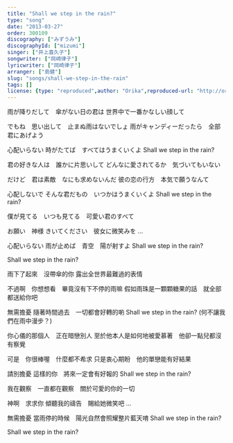 ```yaml
---
title: "Shall we step in the rain?"
type: "song"
date: "2013-03-27"
order: 300109
discography: ["みずうみ"]
discographyId: ["mizumi"]
singer: ["井上喜久子"]
songwriter: ["岡崎律子"]
lyricwriter: ["岡崎律子"]
arranger: ["島健"]
slug: "songs/shall-we-step-in-the-rain"
tags: []
license: {type: "reproduced",author: "Orika",reproduced-url: "http://orikamushi.myweb.hinet.net",reproduced-website: "織歌蟲"}
---
```


雨が降りだして　傘がない日の君は 
世界中で一番かなしい顔して 

でもね　思い出して　止まぬ雨はないでしょ 
雨がキャンディーだったら　全部　君にあげよう 

心配いらない 
時がたてば　すべてはうまくいくよ 
Shall we step in the rain? 

君の好きな人は　誰かに片思いして 
どんなに愛されてるか　気づいてもいない 

だけど　君は素敵　なにも求めないんだ 
彼の恋の行方　本気で願うなんて 

心配しないで 
そんな君だもの　いつかはうまくいくよ 
Shall we step in the rain? 

僕が見てる　いつも見てる　可愛い君のすべて 

お願い　神様 
きいてください　彼女に微笑みを … 

心配いらない 
雨が止めば　青空　陽が射すよ 
Shall we step in the rain? 

Shall we step in the rain?

雨下了起來　沒帶傘的你
露出全世界最難過的表情

不過啊　你想想看　畢竟沒有下不停的雨嘛
假如雨珠是一顆顆糖果的話　就全部都送給你吧

無需擔憂
隨著時間過去　一切都會好轉的喲
Shall we step in the rain? (何不讓我們在雨中漫步？) 

你心儀的那個人　正在暗戀別人
至於他本人是如何地被愛慕著　他卻一點兒都沒有察覺

可是　你很棒喔　什麼都不希求
只是衷心期盼　他的單戀能有好結果

請別擔憂
這樣的你　將來一定會有好報的
Shall we step in the rain? 

我在觀察　一直都在觀察　關於可愛的你的一切

神啊　求求你
傾聽我的禱告　賜給她微笑吧 … 

無需擔憂
當雨停的時候　陽光自然會照耀整片藍天唷
Shall we step in the rain? 

Shall we step in the rain?
